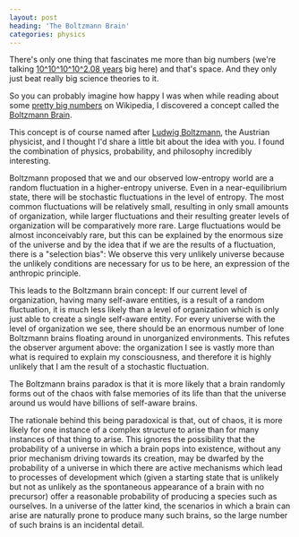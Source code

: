 ```yaml
---
layout: post
heading: 'The Boltzmann Brain'
categories: physics
---
```


There's only one thing that fascinates me more than big numbers (we're talking [10^10^10^10^2.08 years](http://en.wikipedia.org/wiki/1_E19_s_and_more#Future_of_the_universe) big here) and that's space. And they only just beat really big science theories to it.

So you can probably imagine how happy I was when while reading about some [pretty big numbers](http://en.wikipedia.org/wiki/1_E19_s_and_more#Future_of_the_universe) on Wikipedia, I discovered a concept called the [Boltzmann Brain](http://en.wikipedia.org/wiki/Boltzmann_Brain).

This concept is of course named after [Ludwig Boltzmann](http://en.wikipedia.org/wiki/Ludwig_Boltzmann), the Austrian physicist, and I thought I'd share a little bit about the idea with you. I found the combination of physics, probability, and philosophy incredibly interesting.

Boltzmann proposed that we and our observed low-entropy world are a random fluctuation in a higher-entropy universe. Even in a near-equilibrium state, there will be stochastic fluctuations in the level of entropy. The most common fluctuations will be relatively small, resulting in only small amounts of organization, while larger fluctuations and their resulting greater levels of organization will be comparatively more rare. Large fluctuations would be almost inconceivably rare, but this can be explained by the enormous size of the universe and by the idea that if we are the results of a fluctuation, there is a "selection bias": We observe this very unlikely universe because the unlikely conditions are necessary for us to be here, an expression of the anthropic principle.

This leads to the Boltzmann brain concept: If our current level of organization, having many self-aware entities, is a result of a random fluctuation, it is much less likely than a level of organization which is only just able to create a single self-aware entity. For every universe with the level of organization we see, there should be an enormous number of lone Boltzmann brains floating around in unorganized environments. This refutes the observer argument above: the organization I see is vastly more than what is required to explain my consciousness, and therefore it is highly unlikely that I am the result of a stochastic fluctuation.

The Boltzmann brains paradox is that it is more likely that a brain randomly forms out of the chaos with false memories of its life than that the universe around us would have billions of self-aware brains.

The rationale behind this being paradoxical is that, out of chaos, it is more likely for one instance of a complex structure to arise than for many instances of that thing to arise. This ignores the possibility that the probability of a universe in which a brain pops into existence, without any prior mechanism driving towards its creation, may be dwarfed by the probability of a universe in which there are active mechanisms which lead to processes of development which (given a starting state that is unlikely but not as unlikely as the spontaneous appearance of a brain with no precursor) offer a reasonable probability of producing a species such as ourselves. In a universe of the latter kind, the scenarios in which a brain can arise are naturally prone to produce many such brains, so the large number of such brains is an incidental detail.
